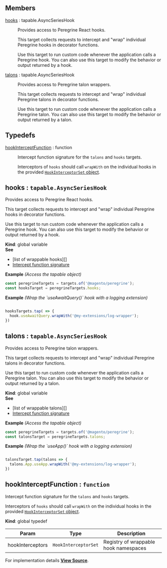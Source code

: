 ## Members

<dl>
<dt><a href="#hooks">hooks</a> : <inlineCode>tapable.AsyncSeriesHook</inlineCode></dt>
<dd>

Provides access to Peregrine React hooks.

This target collects requests to intercept and "wrap" individual Peregrine
hooks in decorator functions.

Use this target to run custom code whenever the application calls a
Peregrine hook.
You can also use this target to modify the behavior or output returned by
a hook.

</dd>
<dt><a href="#talons">talons</a> : <inlineCode>tapable.AsyncSeriesHook</inlineCode></dt>
<dd>

Provides access to Peregrine talon wrappers.

This target collects requests to intercept and "wrap" individual Peregrine
talons in decorator functions.

Use this target to run custom code whenever the application calls a
Peregrine talon.
You can also use this target to modify the behavior or output returned by
a talon.

</dd>
</dl>

## Typedefs

<dl>
<dt><a href="#hookInterceptFunction">hookInterceptFunction</a> : <inlineCode>function</inlineCode></dt>
<dd>

Intercept function signature for the `talons` and `hooks` targets.

Interceptors of `hooks` should call `wrapWith` on the individual hooks in
the provided [`HookInterceptorSet` object](http://pwastudio.io/peregrine/reference/targets/wrappable-talons).

</dd>
</dl>

<a name="hooks"></a>

## hooks : `tapable.AsyncSeriesHook`
Provides access to Peregrine React hooks.

This target collects requests to intercept and "wrap" individual Peregrine
hooks in decorator functions.

Use this target to run custom code whenever the application calls a
Peregrine hook.
You can also use this target to modify the behavior or output returned by
a hook.

**Kind**: global variable  
**See**

- [list of wrappable hooks][]
- [Intercept function signature](#hookInterceptFunction)

**Example** *(Access the tapable object)*  
```js
const peregrineTargets = targets.of('@magento/peregrine');
const hooksTarget = peregrineTargets.hooks;
```
**Example** *(Wrap the &#x60;useAwaitQuery()&#x60; hook  with a logging extension)*  
```js

hooksTargets.tap( => {
  hook.useAwaitQuery.wrapWith('@my-extensions/log-wrapper');
})
```
<a name="talons"></a>

## talons : `tapable.AsyncSeriesHook`
Provides access to Peregrine talon wrappers.

This target collects requests to intercept and "wrap" individual Peregrine
talons in decorator functions.

Use this target to run custom code whenever the application calls a
Peregrine talon.
You can also use this target to modify the behavior or output returned by
a talon.

**Kind**: global variable  
**See**

- [list of wrappable talons][]
- [Intercept function signature](#hookInterceptFunction)

**Example** *(Access the tapable object)*  
```js
const peregrineTargets = targets.of('@magento/peregrine');
const talonsTarget = peregrineTargets.talons;
```
**Example** *(Wrap the &#x60;useApp()&#x60; hook  with a logging extension)*  
```js

talonsTarget.tap(talons => {
  talons.App.useApp.wrapWith('@my-extensions/log-wrapper');
})
```
<a name="hookInterceptFunction"></a>

## hookInterceptFunction : `function`
Intercept function signature for the `talons` and `hooks` targets.

Interceptors of `hooks` should call `wrapWith` on the individual hooks in
the provided [`HookInterceptorSet` object](http://pwastudio.io/peregrine/reference/targets/wrappable-talons).

**Kind**: global typedef  

| Param | Type | Description |
| --- | --- | --- |
| hookInterceptors | `HookInterceptorSet` | Registry of wrappable hook namespaces |



For implementation details [**View Source**](https://github.com/magento/pwa-studio/blob/develop/packages/peregrine/lib/targets/peregrine-declare.js).
